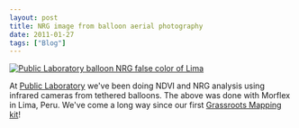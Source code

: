 ```yaml
---
layout: post
title: NRG image from balloon aerial photography
date: 2011-01-27
tags: ["Blog"]
---
```


[![Public Laboratory balloon NRG false color of Lima](5392220652_5158477763.jpg)](http://www.flickr.com/photos/jeffreywarren/5392220652/ "Public Laboratory balloon NRG false color of Lima by jeferonix, on Flickr")

At [Public Laboratory](http://publiclaboratory.org) we've been doing NDVI and NRG analysis using infrared cameras from tethered balloons. The above was done with Morflex in Lima, Peru. We've come a long way since our first [Grassroots Mapping kit](http://www.flickr.com/photos/jeffreywarren/4099237110/)!